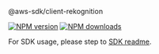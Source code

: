 @aws-sdk/client-rekognition

[![NPM version](https://img.shields.io/npm/v/@aws-sdk/client-rekognition/rc.svg)](https://www.npmjs.com/package/@aws-sdk/client-rekognition)
[![NPM downloads](https://img.shields.io/npm/dm/@aws-sdk/client-rekognition.svg)](https://www.npmjs.com/package/@aws-sdk/client-rekognition)

For SDK usage, please step to [SDK readme](https://github.com/aws/aws-sdk-js-v3).
